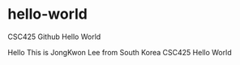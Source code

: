 # hello-world
CSC425 Github Hello World

Hello This is JongKwon Lee from South Korea
CSC425 Hello World
